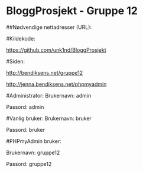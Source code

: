 BloggProsjekt - Gruppe 12
=============


##Nødvendige nettadresser (URL):

#Kildekode:

https://github.com/unk1nd/BloggProsjekt

#Siden:

http://bendiksens.net/gruppe12

http://jenna.bendiksens.net/phpmyadmin

#Administrator:
Brukernavn: admin

Passord: admin


#Vanlig bruker:
Brukernavn: bruker 

Passord: bruker

#PHPmyAdmin bruker:

Brukernavn: gruppe12 

Passord: gruppe12
